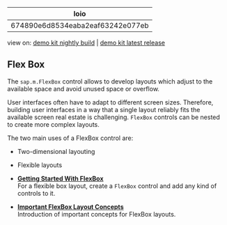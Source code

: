 <!-- loio674890e6d8534eaba2eaf63242e077eb -->

| loio |
| -----|
| 674890e6d8534eaba2eaf63242e077eb |

<div id="loio">

view on: [demo kit nightly build](https://openui5nightly.hana.ondemand.com/#/topic/674890e6d8534eaba2eaf63242e077eb) | [demo kit latest release](https://openui5.hana.ondemand.com/#/topic/674890e6d8534eaba2eaf63242e077eb)</div>

## Flex Box

The `sap.m.FlexBox` control allows to develop layouts which adjust to the available space and avoid unused space or overflow.

User interfaces often have to adapt to different screen sizes. Therefore, building user interfaces in a way that a single layout reliably fits the available screen real estate is challenging. `FlexBox` controls can be nested to create more complex layouts.

The two main uses of a FlexBox control are:

-   Two-dimensional layouting
-   Flexible layouts

-   **[Getting Started With FlexBox](Getting_Started_With_FlexBox_988d2c7.md "For a flexible box layout, create a FlexBox control and add any kind of
		controls to it.")**  
For a flexible box layout, create a `FlexBox` control and add any kind of controls to it.
-   **[Important FlexBox Layout Concepts](Important_FlexBox_Layout_Concepts_0ec1d91.md "Introduction of important concepts for FlexBox layouts.")**  
Introduction of important concepts for FlexBox layouts.

